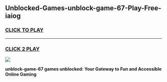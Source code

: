 
## Unblocked-Games-unblock-game-67-Play-Free-iaiog
<h3>
<a href="https://premium76.site?title=unblock-game-67&ref=23A">CLICK TO PLAY</a></h3>
<hr>

<h3>
<a href="https://premium76.site?title=unblock-game-67&ref=23A">CLICK 2 PLAY</a>
  
</h3>

<a href="https://premium76.site?title=unblock-game-67&ref=23A"><img src="https://clearcache.store/games.png"></a>


**unblock-game-67 games unblocked: Your Gateway to Fun and Accessible Online Gaming**
